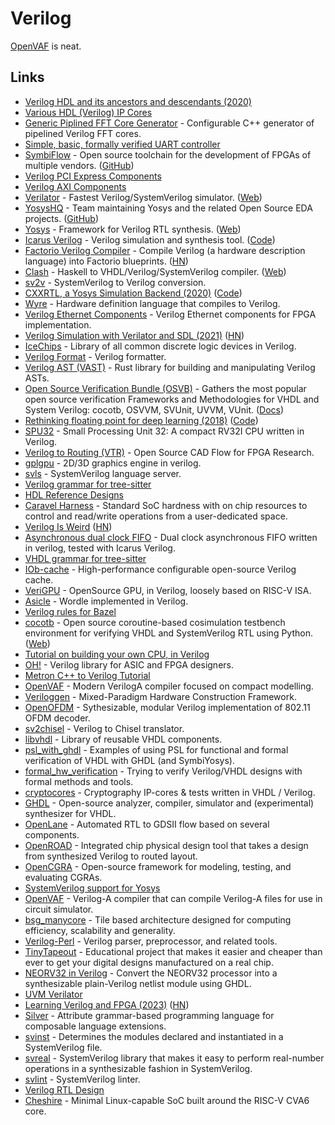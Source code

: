 # Verilog

[OpenVAF](https://github.com/pascalkuthe/OpenVAF) is neat.

## Links

- [Verilog HDL and its ancestors and descendants (2020)](https://dl.acm.org/doi/abs/10.1145/3386337)
- [Various HDL (Verilog) IP Cores](https://github.com/ultraembedded/cores)
- [Generic Piplined FFT Core Generator](https://github.com/ZipCPU/dblclockfft) - Configurable C++ generator of pipelined Verilog FFT cores.
- [Simple, basic, formally verified UART controller](https://github.com/ZipCPU/wbuart32)
- [SymbiFlow](https://symbiflow.github.io/) - Open source toolchain for the development of FPGAs of multiple vendors. ([GitHub](https://github.com/SymbiFlow))
- [Verilog PCI Express Components](https://github.com/alexforencich/verilog-pcie)
- [Verilog AXI Components](https://github.com/alexforencich/verilog-axi)
- [Verilator](https://github.com/verilator/verilator) - Fastest Verilog/SystemVerilog simulator. ([Web](https://www.veripool.org/wiki/verilator))
- [YosysHQ](https://www.yosyshq.com/) - Team maintaining Yosys and the related Open Source EDA projects. ([GitHub](https://github.com/YosysHQ))
- [Yosys](https://github.com/YosysHQ/yosys) - Framework for Verilog RTL synthesis. ([Web](http://www.clifford.at/yosys/))
- [Icarus Verilog](http://iverilog.icarus.com/) - Verilog simulation and synthesis tool. ([Code](https://github.com/steveicarus/iverilog))
- [Factorio Verilog Compiler](https://github.com/Redcrafter/verilog2factorio) - Compile Verilog (a hardware description language) into Factorio blueprints. ([HN](https://news.ycombinator.com/item?id=26929370))
- [Clash](https://github.com/clash-lang/clash-compiler) - Haskell to VHDL/Verilog/SystemVerilog compiler. ([Web](https://clash-lang.org/))
- [sv2v](https://github.com/zachjs/sv2v) - SystemVerilog to Verilog conversion.
- [CXXRTL, a Yosys Simulation Backend (2020)](https://tomverbeure.github.io/2020/08/08/CXXRTL-the-New-Yosys-Simulation-Backend.html) ([Code](https://github.com/tomverbeure/cxxrtl_eval))
- [Wyre](https://github.com/nickmqb/wyre) - Hardware definition language that compiles to Verilog.
- [Verilog Ethernet Components](https://github.com/alexforencich/verilog-ethernet) - Verilog Ethernet components for FPGA implementation.
- [Verilog Simulation with Verilator and SDL (2021)](https://projectf.io/posts/verilog-sim-verilator-sdl/) ([HN](https://news.ycombinator.com/item?id=28929994))
- [IceChips](https://github.com/TimRudy/ice-chips-verilog) - Library of all common discrete logic devices in Verilog.
- [Verilog Format](https://github.com/ericsonj/verilog-format) - Verilog formatter.
- [Verilog AST (VAST)](https://github.com/vegaluisjose/vast) - Rust library for building and manipulating Verilog ASTs.
- [Open Source Verification Bundle (OSVB)](https://github.com/umarcor/osvb) - Gathers the most popular open source verification Frameworks and Methodologies for VHDL and System Verilog: cocotb, OSVVM, SVUnit, UVVM, VUnit. ([Docs](https://umarcor.github.io/osvb/))
- [Rethinking floating point for deep learning (2018)](https://arxiv.org/abs/1811.01721) ([Code](https://github.com/facebookresearch/deepfloat))
- [SPU32](https://github.com/maikmerten/spu32) - Small Processing Unit 32: A compact RV32I CPU written in Verilog.
- [Verilog to Routing (VTR)](https://github.com/verilog-to-routing/vtr-verilog-to-routing) - Open Source CAD Flow for FPGA Research.
- [gplgpu](https://github.com/asicguy/gplgpu) - 2D/3D graphics engine in verilog.
- [svls](https://github.com/dalance/svls) - SystemVerilog language server.
- [Verilog grammar for tree-sitter](https://github.com/tree-sitter/tree-sitter-verilog)
- [HDL Reference Designs](https://github.com/analogdevicesinc/hdl)
- [Caravel Harness](https://github.com/efabless/caravel) - Standard SoC hardness with on chip resources to control and read/write operations from a user-dedicated space.
- [Verilog Is Weird](https://danluu.com/why-hardware-development-is-hard/) ([HN](https://news.ycombinator.com/item?id=30739866))
- [Asynchronous dual clock FIFO](https://github.com/dpretet/async_fifo) - Dual clock asynchronous FIFO written in verilog, tested with Icarus Verilog.
- [VHDL grammar for tree-sitter](https://github.com/alemuller/tree-sitter-vhdl)
- [IOb-cache](https://github.com/IObundle/iob-cache) - High-performance configurable open-source Verilog cache.
- [VeriGPU](https://github.com/hughperkins/VeriGPU) - OpenSource GPU, in Verilog, loosely based on RISC-V ISA.
- [Asicle](https://github.com/htfab/asicle) - Wordle implemented in Verilog.
- [Verilog rules for Bazel](https://github.com/Lightelligence/rules_verilog)
- [cocotb](https://github.com/cocotb/cocotb) - Open source coroutine-based cosimulation testbench environment for verifying VHDL and SystemVerilog RTL using Python. ([Web](https://www.cocotb.org/))
- [Tutorial on building your own CPU, in Verilog](https://github.com/hughperkins/cpu-tutorial)
- [OH!](https://github.com/aolofsson/oh) - Verilog library for ASIC and FPGA designers.
- [Metron C++ to Verilog Tutorial](https://aappleby.github.io/Metron/tutorial/)
- [OpenVAF](https://sr.ht/~dspom/OpenVAF/) - Modern VerilogA compiler focused on compact modelling.
- [Veriloggen](https://github.com/PyHDI/veriloggen) - Mixed-Paradigm Hardware Construction Framework.
- [OpenOFDM](https://github.com/jhshi/openofdm) - Sythesizable, modular Verilog implementation of 802.11 OFDM decoder.
- [sv2chisel](https://github.com/ovh/sv2chisel) - Verilog to Chisel translator.
- [libvhdl](https://github.com/tmeissner/libvhdl) - Library of reusable VHDL components.
- [psl_with_ghdl](https://github.com/tmeissner/psl_with_ghdl) - Examples of using PSL for functional and formal verification of VHDL with GHDL (and SymbiYosys).
- [formal_hw_verification](https://github.com/tmeissner/formal_hw_verification) - Trying to verify Verilog/VHDL designs with formal methods and tools.
- [cryptocores](https://github.com/tmeissner/cryptocores) - Cryptography IP-cores & tests written in VHDL / Verilog.
- [GHDL](https://github.com/ghdl/ghdl) - Open-source analyzer, compiler, simulator and (experimental) synthesizer for VHDL.
- [OpenLane](https://github.com/The-OpenROAD-Project/OpenLane) - Automated RTL to GDSII flow based on several components.
- [OpenROAD](https://github.com/The-OpenROAD-Project/OpenROAD) - Integrated chip physical design tool that takes a design from synthesized Verilog to routed layout.
- [OpenCGRA](https://github.com/pnnl/OpenCGRA) - Open-source framework for modeling, testing, and evaluating CGRAs.
- [SystemVerilog support for Yosys](https://github.com/antmicro/yosys-systemverilog)
- [OpenVAF](https://github.com/pascalkuthe/OpenVAF) - Verilog-A compiler that can compile Verilog-A files for use in circuit simulator.
- [bsg_manycore](https://github.com/bespoke-silicon-group/bsg_manycore) - Tile based architecture designed for computing efficiency, scalability and generality.
- [Verilog-Perl](https://github.com/veripool/verilog-perl) - Verilog parser, preprocessor, and related tools.
- [TinyTapeout](https://github.com/TinyTapeout/tinytapeout-02) - Educational project that makes it easier and cheaper than ever to get your digital designs manufactured on a real chip.
- [NEORV32 in Verilog](https://github.com/stnolting/neorv32-verilog) - Convert the NEORV32 processor into a synthesizable plain-Verilog netlist module using GHDL.
- [UVM Verilator](https://github.com/chipsalliance/uvm-verilator)
- [Learning Verilog and FPGA (2023)](https://johanneshoff.com/learning-fpga/) ([HN](https://news.ycombinator.com/item?id=34308876))
- [Silver](https://github.com/melt-umn/silver) - Attribute grammar-based programming language for composable language extensions.
- [svinst](https://github.com/sgherbst/svinst) - Determines the modules declared and instantiated in a SystemVerilog file.
- [svreal](https://github.com/sgherbst/svreal) - SystemVerilog library that makes it easy to perform real-number operations in a synthesizable fashion in SystemVerilog.
- [svlint](https://github.com/dalance/svlint) - SystemVerilog linter.
- [Verilog RTL Design](https://github.com/ishfaqahmed29/SerDes)
- [Cheshire](https://github.com/pulp-platform/cheshire) - Minimal Linux-capable SoC built around the RISC-V CVA6 core.
